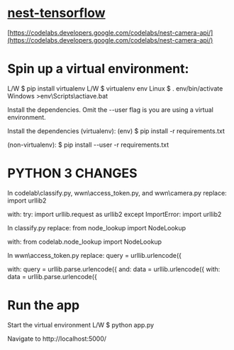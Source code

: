# [nest-tensorflow](https://codelabs.developers.google.com/codelabs/nest-camera-api/)

[https://codelabs.developers.google.com/codelabs/nest-camera-api/](https://codelabs.developers.google.com/codelabs/nest-camera-api/)

# Spin up a virtual environment:
L/W $ pip install virtualenv
L/W $ virtualenv env
Linux $ . env/bin/activate
Windows >env\Scripts\actiave.bat

Install the dependencies. Omit the --user flag is you are using a virtual environment.

Install the dependencies (virtualenv):
(env) $ pip install -r requirements.txt

(non-virtualenv):
$ pip install --user -r requirements.txt

# PYTHON 3 CHANGES
In codelab\classify.py, wwn\access_token.py, and wwn\camera.py
replace:
import urllib2

with:
try:
	import urllib.request as urllib2
except ImportError:
	import urllib2
	

In classify.py
replace:
from node_lookup import NodeLookup

with:
from codelab.node_lookup import NodeLookup

In wwn\access_token.py
replace:
query = urllib.urlencode({

with:
query = urllib.parse.urlencode({
and:
data = urllib.urlencode({
with:
data = urllib.parse.urlencode({

# Run the app
Start the virtual environment
L/W $ python app.py

Navigate to http://localhost:5000/


